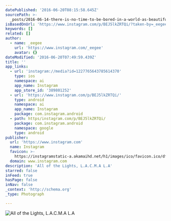 ```yaml
---
datePublished: '2016-06-20T08:15:58.645Z'
sourcePath: >-
  _posts/2016-06-14-there-is-no-time-to-be-bored-in-a-world-as-beautiful-as-this.md
isBasedOnUrl: 'https://www.instagram.com/p/BEJ5lkZRTQi/?taken-by=_eegee'
keywords: []
related: []
author:
  - name: _eegee
    url: 'https://www.instagram.com/_eegee'
    avatar: {}
dateModified: '2016-06-20T07:49:59.439Z'
title: ''
app_links:
  - url: 'instagram://media?id=1227765643785614370'
    type: ios
    namespace: ai
    app_name: Instagram
    app_store_id: '389801252'
  - url: 'https://www.instagram.com/p/BEJ5lkZRTQi/'
    type: android
    namespace: ai
    app_name: Instagram
    package: com.instagram.android
  - path: https/instagram.com/p/BEJ5lkZRTQi/
    package: com.instagram.android
    namespace: google
    type: android
publisher:
  url: 'https://www.instagram.com'
  name: Instagram
  favicon: >-
    https://instagramstatic-a.akamaihd.net/h1/images/ico/favicon.ico/dfa85bb1fd63.ico
  domain: www.instagram.com
description: 'All of the Lights, L.A.C.M.A L.A'
starred: false
inFeed: true
hasPage: false
inNav: false
_context: 'http://schema.org'
_type: Photograph

---
```

![All of the Lights, L.A.C.M.A L.A](https://s3-us-west-2.amazonaws.com/the-grid-img/p/70e588b9d95c682376362a8364f7f26747caec4b.jpg)